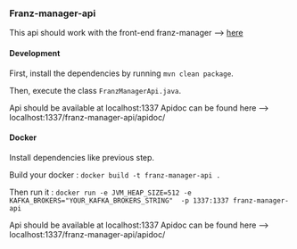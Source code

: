 ### Franz-manager-api

This api should work with the front-end franz-manager --> [here](https://github.com/GreenCom-Networks/Franz-manager)

#### Development

First, install the dependencies by running `mvn clean package`.

Then, execute the class `FranzManagerApi.java`.

Api should be available at localhost:1337
Apidoc can be found here --> localhost:1337/franz-manager-api/apidoc/

#### Docker

Install dependencies like previous step.

Build your docker : `docker build -t franz-manager-api .`

Then run it : `docker run -e JVM_HEAP_SIZE=512 -e KAFKA_BROKERS="YOUR_KAFKA_BROKERS_STRING"  -p 1337:1337 franz-manager-api`

Api should be available at localhost:1337
Apidoc can be found here --> localhost:1337/franz-manager-api/apidoc/
